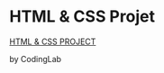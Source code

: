 # HTML & CSS Projet

[HTML & CSS PROJECT](https://www.youtube.com/playlist?list=PLImJ3umGjxdD3ov2lwg0SM5rxz5v9FjOf)

by CodingLab
